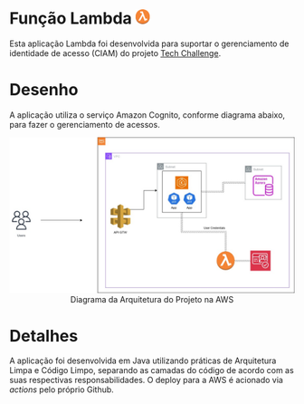 # Função Lambda <img src="./docs/imgs/lambda-icon.png" width="25"></img>
Esta aplicação Lambda foi desenvolvida para suportar o gerenciamento de identidade de acesso (CIAM) do projeto [Tech Challenge](https://github.com/6SOATGP54/tech-challenge).

# Desenho
A aplicação utiliza o serviço Amazon Cognito, conforme diagrama abaixo, para fazer o gerenciamento de acessos.

<p align="center">
    <img src="./docs/diagrams/fase-3-architecture.jpg">Diagrama da Arquitetura do Projeto na AWS</img>
</p>

# Detalhes
A aplicação foi desenvolvida em Java utilizando práticas de Arquitetura Limpa e Código Limpo, separando as camadas do código de acordo com as suas respectivas responsabilidades. O deploy para a AWS é acionado via _actions_ pelo próprio Github.
